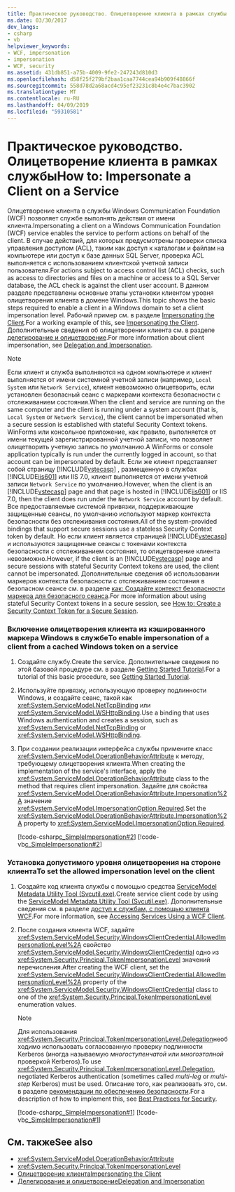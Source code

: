 ```yaml
---
title: Практическое руководство. Олицетворение клиента в рамках службы
ms.date: 03/30/2017
dev_langs:
- csharp
- vb
helpviewer_keywords:
- WCF, impersonation
- impersonation
- WCF, security
ms.assetid: 431db851-a75b-4009-9fe2-247243d810d3
ms.openlocfilehash: d58f25f279bf2baa1caa7744cea94b909f48866f
ms.sourcegitcommit: 558d78d2a68acd4c95ef23231c8b4e4c7bac3902
ms.translationtype: MT
ms.contentlocale: ru-RU
ms.lasthandoff: 04/09/2019
ms.locfileid: "59310581"
---
```

# <a name="how-to-impersonate-a-client-on-a-service"></a><span data-ttu-id="728c0-102">Практическое руководство. Олицетворение клиента в рамках службы</span><span class="sxs-lookup"><span data-stu-id="728c0-102">How to: Impersonate a Client on a Service</span></span>
<span data-ttu-id="728c0-103">Олицетворение клиента в службы Windows Communication Foundation (WCF) позволяет службе выполнять действия от имени клиента.</span><span class="sxs-lookup"><span data-stu-id="728c0-103">Impersonating a client on a Windows Communication Foundation (WCF) service enables the service to perform actions on behalf of the client.</span></span> <span data-ttu-id="728c0-104">В случае действий, для которых предусмотрены проверки списка управления доступом (ACL), таким как доступ к каталогам и файлам на компьютере или доступ к базе данных SQL Server, проверка ACL выполняется с использованием клиентской учетной записи пользователя.</span><span class="sxs-lookup"><span data-stu-id="728c0-104">For actions subject to access control list (ACL) checks, such as access to directories and files on a machine or access to a SQL Server database, the ACL check is against the client user account.</span></span> <span data-ttu-id="728c0-105">В данном разделе представлены основные этапы установки клиентом уровня олицетворения клиента в домене Windows.</span><span class="sxs-lookup"><span data-stu-id="728c0-105">This topic shows the basic steps required to enable a client in a Windows domain to set a client impersonation level.</span></span> <span data-ttu-id="728c0-106">Рабочий пример см. в разделе [Impersonating the Client](../../../docs/framework/wcf/samples/impersonating-the-client.md).</span><span class="sxs-lookup"><span data-stu-id="728c0-106">For a working example of this, see [Impersonating the Client](../../../docs/framework/wcf/samples/impersonating-the-client.md).</span></span> <span data-ttu-id="728c0-107">Дополнительные сведения об олицетворении клиента см. в разделе [делегирование и олицетворение](../../../docs/framework/wcf/feature-details/delegation-and-impersonation-with-wcf.md).</span><span class="sxs-lookup"><span data-stu-id="728c0-107">For more information about client impersonation, see [Delegation and Impersonation](../../../docs/framework/wcf/feature-details/delegation-and-impersonation-with-wcf.md).</span></span>  
  
> [!NOTE]
>  <span data-ttu-id="728c0-108">Если клиент и служба выполняются на одном компьютере и клиент выполняется от имени системной учетной записи (например, `Local System` или `Network Service`), клиент невозможно олицетворить, если установлен безопасный сеанс с маркерами контекста безопасности с отслеживанием состояния.</span><span class="sxs-lookup"><span data-stu-id="728c0-108">When the client and service are running on the same computer and the client is running under a system account (that is, `Local System` or `Network Service`), the client cannot be impersonated when a secure session is established with stateful Security Context tokens.</span></span> <span data-ttu-id="728c0-109">WinForms или консольное приложение, как правило, выполняется от имени текущей зарегистрированной учетной записи, что позволяет олицетворить учетную запись по умолчанию.</span><span class="sxs-lookup"><span data-stu-id="728c0-109">A WinForms or console application typically is run under the currently logged in account, so that account can be impersonated by default.</span></span> <span data-ttu-id="728c0-110">Если же клиент представляет собой страницу [!INCLUDE[vstecasp](../../../includes/vstecasp-md.md)] , размещенную в службах [!INCLUDE[iis601](../../../includes/iis601-md.md)] или IIS 7.0, клиент выполняется от имени учетной записи `Network Service` по умолчанию.</span><span class="sxs-lookup"><span data-stu-id="728c0-110">However, when the client is an [!INCLUDE[vstecasp](../../../includes/vstecasp-md.md)] page and that page is hosted in [!INCLUDE[iis601](../../../includes/iis601-md.md)] or IIS 7.0, then the client does run under the `Network Service` account by default.</span></span> <span data-ttu-id="728c0-111">Все предоставляемые системой привязки, поддерживающие защищенные сеансы, по умолчанию используют маркер контекста безопасности без отслеживания состояния.</span><span class="sxs-lookup"><span data-stu-id="728c0-111">All of the system-provided bindings that support secure sessions use a stateless Security Context token by default.</span></span> <span data-ttu-id="728c0-112">Но если клиент является страницей [!INCLUDE[vstecasp](../../../includes/vstecasp-md.md)] и используются защищенные сеансы с токенами контекста безопасности с отслеживанием состояния, то олицетворение клиента невозможно.</span><span class="sxs-lookup"><span data-stu-id="728c0-112">However, if the client is an [!INCLUDE[vstecasp](../../../includes/vstecasp-md.md)] page and secure sessions with stateful Security Context tokens are used, the client cannot be impersonated.</span></span> <span data-ttu-id="728c0-113">Дополнительные сведения об использовании маркеров контекста безопасности с отслеживанием состояния в безопасном сеансе см. в разделе [как: Создайте контекст безопасности маркера для безопасного сеанса](../../../docs/framework/wcf/feature-details/how-to-create-a-security-context-token-for-a-secure-session.md).</span><span class="sxs-lookup"><span data-stu-id="728c0-113">For more information about using stateful Security Context tokens in a secure session, see [How to: Create a Security Context Token for a Secure Session](../../../docs/framework/wcf/feature-details/how-to-create-a-security-context-token-for-a-secure-session.md).</span></span>  
  
### <a name="to-enable-impersonation-of-a-client-from-a-cached-windows-token-on-a-service"></a><span data-ttu-id="728c0-114">Включение олицетворения клиента из кэшированного маркера Windows в службе</span><span class="sxs-lookup"><span data-stu-id="728c0-114">To enable impersonation of a client from a cached Windows token on a service</span></span>  
  
1. <span data-ttu-id="728c0-115">Создайте службу.</span><span class="sxs-lookup"><span data-stu-id="728c0-115">Create the service.</span></span> <span data-ttu-id="728c0-116">Дополнительные сведения по этой базовой процедуре см. в разделе [Getting Started Tutorial](../../../docs/framework/wcf/getting-started-tutorial.md).</span><span class="sxs-lookup"><span data-stu-id="728c0-116">For a tutorial of this basic procedure, see [Getting Started Tutorial](../../../docs/framework/wcf/getting-started-tutorial.md).</span></span>  
  
2. <span data-ttu-id="728c0-117">Используйте привязку, использующую проверку подлинности Windows, и создайте сеанс, такой как <xref:System.ServiceModel.NetTcpBinding> или <xref:System.ServiceModel.WSHttpBinding>.</span><span class="sxs-lookup"><span data-stu-id="728c0-117">Use a binding that uses Windows authentication and creates a session, such as <xref:System.ServiceModel.NetTcpBinding> or <xref:System.ServiceModel.WSHttpBinding>.</span></span>  
  
3. <span data-ttu-id="728c0-118">При создании реализации интерфейса службы примените класс <xref:System.ServiceModel.OperationBehaviorAttribute> к методу, требующему олицетворения клиента.</span><span class="sxs-lookup"><span data-stu-id="728c0-118">When creating the implementation of the service's interface, apply the <xref:System.ServiceModel.OperationBehaviorAttribute> class to the method that requires client impersonation.</span></span> <span data-ttu-id="728c0-119">Задайте для свойства <xref:System.ServiceModel.OperationBehaviorAttribute.Impersonation%2A> значение <xref:System.ServiceModel.ImpersonationOption.Required>.</span><span class="sxs-lookup"><span data-stu-id="728c0-119">Set the <xref:System.ServiceModel.OperationBehaviorAttribute.Impersonation%2A> property to <xref:System.ServiceModel.ImpersonationOption.Required>.</span></span>  
  
     [!code-csharp[c_SimpleImpersonation#2](../../../samples/snippets/csharp/VS_Snippets_CFX/c_simpleimpersonation/cs/source.cs#2)]
     [!code-vb[c_SimpleImpersonation#2](../../../samples/snippets/visualbasic/VS_Snippets_CFX/c_simpleimpersonation/vb/source.vb#2)]  
  
### <a name="to-set-the-allowed-impersonation-level-on-the-client"></a><span data-ttu-id="728c0-120">Установка допустимого уровня олицетворения на стороне клиента</span><span class="sxs-lookup"><span data-stu-id="728c0-120">To set the allowed impersonation level on the client</span></span>  
  
1. <span data-ttu-id="728c0-121">Создайте код клиента службы с помощью средства [ServiceModel Metadata Utility Tool (Svcutil.exe)](../../../docs/framework/wcf/servicemodel-metadata-utility-tool-svcutil-exe.md).</span><span class="sxs-lookup"><span data-stu-id="728c0-121">Create service client code by using the [ServiceModel Metadata Utility Tool (Svcutil.exe)](../../../docs/framework/wcf/servicemodel-metadata-utility-tool-svcutil-exe.md).</span></span> <span data-ttu-id="728c0-122">Дополнительные сведения см. в разделе [доступ к службам, с помощью клиента WCF](../../../docs/framework/wcf/accessing-services-using-a-wcf-client.md).</span><span class="sxs-lookup"><span data-stu-id="728c0-122">For more information, see [Accessing Services Using a WCF Client](../../../docs/framework/wcf/accessing-services-using-a-wcf-client.md).</span></span>  
  
2. <span data-ttu-id="728c0-123">После создания клиента WCF, задайте <xref:System.ServiceModel.Security.WindowsClientCredential.AllowedImpersonationLevel%2A> свойство <xref:System.ServiceModel.Security.WindowsClientCredential> одно из <xref:System.Security.Principal.TokenImpersonationLevel> значений перечисления.</span><span class="sxs-lookup"><span data-stu-id="728c0-123">After creating the WCF client, set the <xref:System.ServiceModel.Security.WindowsClientCredential.AllowedImpersonationLevel%2A> property of the <xref:System.ServiceModel.Security.WindowsClientCredential> class to one of the <xref:System.Security.Principal.TokenImpersonationLevel> enumeration values.</span></span>  
  
    > [!NOTE]
    >  <span data-ttu-id="728c0-124">Для использования <xref:System.Security.Principal.TokenImpersonationLevel.Delegation>необходимо использовать согласованную проверку подлинности Kerberos (иногда называемую *многоступенчатой* или *многоэтапной* проверкой Kerberos).</span><span class="sxs-lookup"><span data-stu-id="728c0-124">To use <xref:System.Security.Principal.TokenImpersonationLevel.Delegation>, negotiated Kerberos authentication (sometimes called *multi-leg* or *multi-step* Kerberos) must be used.</span></span> <span data-ttu-id="728c0-125">Описание того, как реализовать это, см. в разделе [рекомендации по обеспечению безопасности](../../../docs/framework/wcf/feature-details/best-practices-for-security-in-wcf.md).</span><span class="sxs-lookup"><span data-stu-id="728c0-125">For a description of how to implement this, see [Best Practices for Security](../../../docs/framework/wcf/feature-details/best-practices-for-security-in-wcf.md).</span></span>  
  
     [!code-csharp[c_SimpleImpersonation#1](../../../samples/snippets/csharp/VS_Snippets_CFX/c_simpleimpersonation/cs/source.cs#1)]
     [!code-vb[c_SimpleImpersonation#1](../../../samples/snippets/visualbasic/VS_Snippets_CFX/c_simpleimpersonation/vb/source.vb#1)]  
  
## <a name="see-also"></a><span data-ttu-id="728c0-126">См. также</span><span class="sxs-lookup"><span data-stu-id="728c0-126">See also</span></span>

- <xref:System.ServiceModel.OperationBehaviorAttribute>
- <xref:System.Security.Principal.TokenImpersonationLevel>
- [<span data-ttu-id="728c0-127">Олицетворение клиента</span><span class="sxs-lookup"><span data-stu-id="728c0-127">Impersonating the Client</span></span>](../../../docs/framework/wcf/samples/impersonating-the-client.md)
- [<span data-ttu-id="728c0-128">Делегирование и олицетворение</span><span class="sxs-lookup"><span data-stu-id="728c0-128">Delegation and Impersonation</span></span>](../../../docs/framework/wcf/feature-details/delegation-and-impersonation-with-wcf.md)
